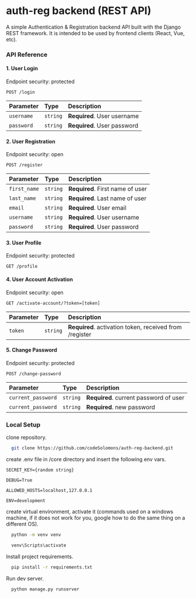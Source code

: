 
# auth-reg backend (REST API)

A simple Authentication & Registration backend API built with the Django REST framework. It is intended to be used by frontend clients (React, Vue, etc).


### API Reference

#### 1. User Login

Endpoint security: protected

```http
POST /login
```

| Parameter | Type     | Description                |
| :-------- | :------- | :------------------------- |
| `username` | `string` | **Required**. User username |
| `password` | `string` | **Required**. User password |

#### 2. User Registration

Endpoint security: open

```http
POST /register
```

| Parameter | Type     | Description                       |
| :-------- | :------- | :-------------------------------- |
| `first_name`      | `string` | **Required**. First name of user |
| `last_name`      | `string` | **Required**. Last name of user |
| `email`      | `string` | **Required**. User email|
| `username`      | `string` | **Required**. User username |
| `password`      | `string` | **Required**. User password |

#### 3. User Profile

Endpoint security: protected

```http
GET /profile
```

#### 4. User Account Activation

Endpoint security: open

```http
GET /activate-account/?token=[token]
```

| Parameter | Type     | Description                       |
| :-------- | :------- | :-------------------------------- |
| `token`      | `string` | **Required**. activation token, received from /register |

#### 5. Change Password 

Endpoint security: protected

```http
POST /change-password
```

| Parameter | Type     | Description                       |
| :-------- | :------- | :-------------------------------- |
| `current_password`      | `string` | **Required**. current password of user |
| `current_password`      | `string` | **Required**. new password |



### Local Setup 

clone repository.

```bash
  git clone https://github.com/codeSolomons/auth-reg-backend.git
```

create .env file in /core directory and insert the following env vars.

`SECRET_KEY={random string}` 

`DEBUG=True`

`ALLOWED_HOSTS=localhost,127.0.0.1`

`ENV=development`

create virtual environment, activate it (commands used on a windows machine, if it does not work for you, google how to do the same thing on a different OS).

```bash
  python -m venv venv
```
```bash
  venv\Scripts\activate
```

Install project requirements.

```bash
  pip install -r requirements.txt
```

Run dev server.

```bash
  python manage.py runserver
```


